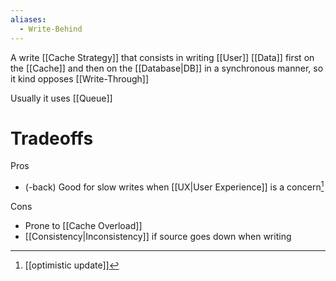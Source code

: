 ```yaml
---
aliases:
  - Write-Behind
---
```

A write [[Cache Strategy]] that consists in writing [[User]] [[Data]] first on the [[Cache]] and then on the [[Database|DB]] in a synchronous manner, so it kind opposes [[Write-Through]]

Usually it uses [[Queue]]

# Tradeoffs
Pros
- (-back) Good for slow writes when [[UX|User Experience]] is a concern[^1]

Cons
- Prone to [[Cache Overload]]
- [[Consistency|Inconsistency]] if source goes down when writing

[^1]: [[optimistic update]]